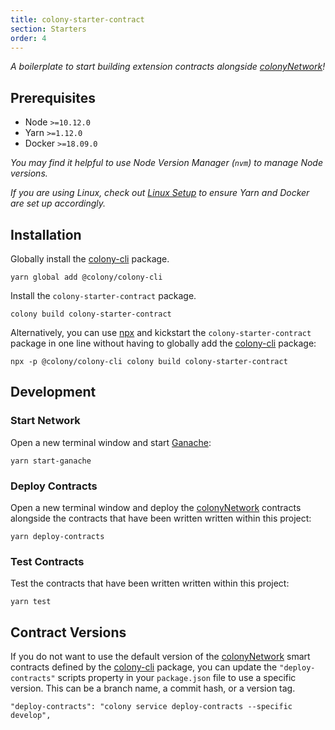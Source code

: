 ```yaml
---
title: colony-starter-contract
section: Starters
order: 4
---
```


_A boilerplate to start building extension contracts alongside [colonyNetwork](https://github.com/JoinColony/colonyNetwork)!_

## Prerequisites

- Node `>=10.12.0`
- Yarn `>=1.12.0`
- Docker `>=18.09.0`

_You may find it helpful to use Node Version Manager (`nvm`) to manage Node versions._

_If you are using Linux, check out [Linux Setup](/docs-linux-setup/) to ensure Yarn and Docker are set up accordingly._

## Installation

Globally install the [colony-cli](/cli-colony-cli) package.

```
yarn global add @colony/colony-cli
```

Install the `colony-starter-contract` package.

```
colony build colony-starter-contract
```

Alternatively, you can use [npx](https://www.npmjs.com/package/npx) and kickstart the `colony-starter-contract` package in one line without having to globally add the [colony-cli](/cli-colony-cli) package:

```
npx -p @colony/colony-cli colony build colony-starter-contract
```

## Development

### Start Network

Open a new terminal window and start [Ganache](https://github.com/trufflesuite/ganache-cli):

```
yarn start-ganache
```

### Deploy Contracts

Open a new terminal window and deploy the [colonyNetwork](https://github.com/JoinColony/colonyNetwork) contracts alongside the contracts that have been written written within this project:

```
yarn deploy-contracts
```

### Test Contracts

Test the contracts that have been written written within this project:

```
yarn test
```

## Contract Versions

If you do not want to use the default version of the [colonyNetwork](https://github.com/JoinColony/colonyNetwork) smart contracts defined by the [colony-cli](/packages/colony-cli) package, you can update the `"deploy-contracts"` scripts property in your `package.json` file to use a specific version. This can be a branch name, a commit hash, or a version tag.

```
"deploy-contracts": "colony service deploy-contracts --specific develop",
```
